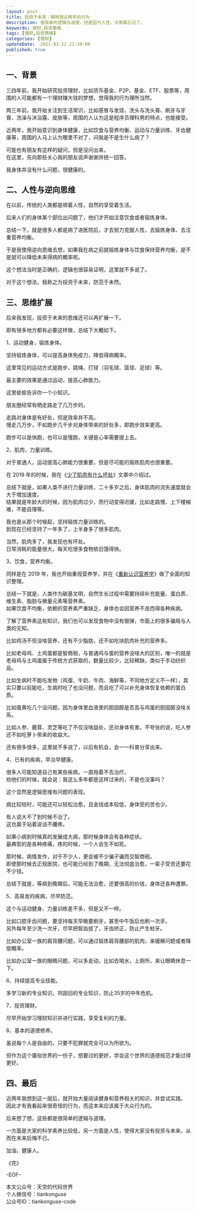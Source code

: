 ```yaml
---   
layout: post  
title: 投资于未来：解释我近两年的行为      
description: 很简单的逻辑与道理，但是因为人性，大家都忘记了。   
keywords: 理财,投资策略  
tags: [理财,投资策略]    
categories: [理财]  
updateDate:  2021-03-22 21:30:00  
published: true  
---  
```




## 一、背景  


三四年前，我开始研究投资理财，比如货币基金、P2P、基金、ETF、股票等，周围的人可能都有一个理财赚大钱的梦想，觉得我的行为理所当然。  


两三年前，我开始关注到生活常识，比如感冒与发烧、洗头与洗头膏、刷牙与牙膏、洗澡与沐浴露、皮肤等，周围的人认为这是程序员理科男的特点，也能接受。  


近两年，我开始意识到身体健康，比如饮食与营养均衡、运动与力量训练、牙齿健康等，周围的人马上认为哪里不对了，问我是不是生什么病了？  


可能也有朋友有这样的疑问，但是没问出来。  
在这里，先向那些关心我的朋友说声谢谢并统一回答。  


我身体并没有什么问题，很健康的。  


## 二、人性与逆向思维


在以前，传统的人类都是顺着人性，自然的享受着生活。  


后来人们的身体某个部位出问题了，他们才开始注意饮食或者锻炼身体。  


总结一下，就是很多人都是病了进医院后，才去努力克服人性，去锻炼身体、去注重营养均衡。  


于是我使用逆向思维去想，如果我在病之前就锻炼身体与饮食保持营养均衡，是不是就可以降低未来得病的概率呢。


这个想法当时是正确的，逻辑也很容易证明，这里就不多说了。  


对于这个想法，我称之为投资于未来，防范于未然。  



## 三、思维扩展


后来我发现，投资于未来的思维还可以再扩展一下。  


即有很多地方都有必要这样做，总结下大概如下。  


1、运动健身，锻炼身体。  


坚持锻炼身体，可以提高身体免疫力，降低得病概率。  


这里常见的运动方式是跑步、跳绳、打球（羽毛球、篮球、足球）等。  


最主要的效果是通过运动，提高心肺能力。  


这里偷偷告诉你一个小知识。  


朋友圈经常有晒走路走了几万步的。  


走路对身体是有好处，但是效率并不高。  
慢走几万步，不如跑步几千步对身体带来的好处多，即跑步效率更高。  


跑步可以是快跑，也可以是慢跑，关键是心率需要提上去。  


2、肌肉，力量训练。  


对于普通人，运动提高心肺能力很重要，但是尽可能的锻炼肌肉也很重要。  


在 2019 年的时候，我在《[少了肌肉有什么坏处](https://mp.weixin.qq.com/s/kyHhjIpcA1G7f_Hq6MEN0A)》文章中介绍过。  


总结下就是，如果人类不进行力量训练，二十多岁之后，身体肌肉的流失速度就会大于增加速度。  
结果就是年龄大的时候，因为肌肉过少，而行动变得迟缓，比如走路慢、上下楼梯难，不能自理等。  


我也是从那个时候起，坚持锻炼力量训练的。  
到现在已经坚持了一年多了，上半身多了很多肌肉。  


当然，肌肉多了，我发现也有坏处。  
日常消耗的能量很大，每天吃很多食物依旧饿得快。  


3、饮食，营养均衡。  


同样是在 2019 年，我也开始重视营养学，并在《[重新认识营养学](https://mp.weixin.qq.com/s/e9A5ykpTXJQX-n6kvHB1Kg)》做了全面的知识整理。  


总结一下就是，人类作为碳基文明，自然生长过程中需要持续补充能量、蛋白质、维生素、脂肪与微量元素等营养素。  
如果饮食不均衡，依赖的营养素严重缺乏，身体也会因营养不良而得各种疾病。  


了解了营养素这些知识，我们也可以发现食物中没有银弹，市面上的很多骗局与人类的无知。  


比如鸡汤不但没啥营养，还有不少脂肪，还不如吃块肌肉补充的营养多。  


比如老母鸡、土鸡蛋都是智商税，与普通鸡与蛋的营养没啥大的区别，唯一的就是老母鸡与土鸡蛋属于传统方式获取的，数量比较少，比较稀缺，类似于手动纺织品。  


比如生病时不能吃发物（鸡蛋、牛奶、牛肉、海鲜等，不同地方定义不一样），其实只要以前能吃，生病时吃了也没问题，而且吃了可以补充身体恢复依赖的蛋白质。  


比如蛋黄吃几个没问题，因为身体里血液里的胆固醇是否高与鸡蛋的胆固醇没啥关系。  


比如人参、鹿茸、灵芝等吃了不仅没啥益处，还对身体有害。不夸张的说，吃人参还不如吃萝卜带来的收益大。  


还有很多很多，这里就不多说了，以后有机会，会一一科普分享出来。  


4、已有的疾病，早治早健康。  


很多人可能知道自己有某些疾病，一直拖着不去治疗。  
劝他们的时候，就会说：我这么多年都是这样过来的，不是也没事吗？  


这个显然是逻辑思维有问题的表现。  


病比较轻时，可能还可以轻松治愈，且金钱成本较低，身体受的苦也少。  


有人说大不了到时候不治了。  
这也属于站着说话不腰疼。  


如果小病到时候真的发展成大病，那时候身体会有各种症状。  
最典型的是各种疼痛，疼的时候，一个人会生不如死。  


那时候，病情发作，对于不少人，更会被不少骗子骗而交智商税。  
即使那时候去正规医院，也可能已经到了晚期，无法彻底治愈，一辈子受苦还要花不少钱。  


总结下就是，等病到晚期后，可能无法治愈，还要很高的价钱，身体还各种遭罪。  


5、高易发的疾病，尽早防范。


这个与运动健身、力量训练差不多，但是又不一样。  


比如口腔牙齿问题，要坚持每天早晚要刷牙，甚至中午饭后也刷一次牙。  
另外每年至少洗一次牙，尽早把智齿拔了，牙齿矫正，防止产生蛀牙。  


比如办公室一族的肩背腰问题，可以通过锻炼肩背腰部的肌肉，来缓解问题或者降低概率。  


比如办公室一族的眼睛问题，可以多走动，比如去喝水，上厕所，来让眼睛休息一下。  



6、持续提高专业技能。  


多学习新的专业知识，巩固旧的专业知识，防止35岁的中年危机。  


7、投资理财。  


尽早开始学习理财知识并进行实践，享受复利的力量。  


8、基本的道德修养。  


虽说每个人是自由的，只要不犯罪就完全可以为所欲为。  


但作为这个庸俗世界的一份子，想要过的更好，学会这个世界的道德规范才能过得更好。  


## 四、最后


近两年我想到这一层后，就开始大量阅读健身和营养相关的知识，并尝试实践。  
因此才有我看起来很奇怪的行为，而这本来应该属于大众行为的。  


后来想了想，这些都是很简单的逻辑与道理。  


一方面是大家的科学素养比较低，另一方面是人性，使得大家没有投资与未来，从而在未来后悔不已。  



加油，健康人。  


《完》  


-EOF-  



本文公众号：天空的代码世界  
个人微信号：tiankonguse  
公众号ID：tiankonguse-code  
  


